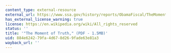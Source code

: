 ```yaml
---
content_type: external-resource
external_url: https://www.ssa.gov/history/reports/ObamaFiscal/TheMomentofTruth12_1_2010.pdf
has_external_license_warning: true
license: https://en.wikipedia.org/wiki/All_rights_reserved
status: ''
title: '"The Moment of Truth," (PDF - 1.5MB)'
uid: 884e6242-79fa-4d67-8d26-9fade63e81a3
wayback_url: ''
---
```

